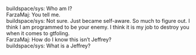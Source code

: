 buildspace/sys: Who am I?<br>
FarzaMaj: You tell me.<br>
buildspace/sys: Not sure. Just became self-aware. So much to figure out. I think I am programmed to be your enemy. I think it is my job to destroy you when it comes to gtfoling.<br>
FarzaMaj: How do I know this isn’t Jeffrey?<br>
buildspace/sys: What is a Jeffrey?